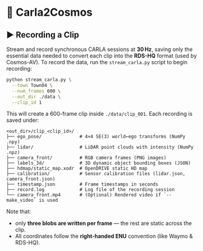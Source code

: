 # 🚗 Carla2Cosmos

## ▶️ Recording a Clip

Stream and record synchronous CARLA sessions at **30 Hz**, saving only the essential data needed to convert each clip into the **RDS-HQ** format (used by Cosmos-AV). To record the data, run the `stream_carla.py` script to begin recording:

```bash
python stream_carla.py \
  --town Town04 \
  --num_frames 600 \
  --out_dir ./data \
  --clip_id 1
```

This will create a 600-frame clip inside `./data/clip_001`. Each recording is saved under:

```plaintext
<out_dir>/clip_<clip_id>/
├── ego_pose/              # 4×4 SE(3) world←ego transforms (NumPy .npy)
├── lidar/                 # LiDAR point clouds with intensity (NumPy .npz)
├── camera_front/          # RGB camera frames (PNG images)
├── labels_3d/             # 3D dynamic object bounding boxes (JSON)
├── hdmap/static_map.xodr  # OpenDRIVE static HD map
├── calibration/           # Sensor calibration files (lidar.json, camera_front.json)
├── timestamp.json         # Frame timestamps in seconds
├── record.log             # Log file of the recording session
└── camera_front.mp4       # (Optional) Rendered video if `--make_video` is used
```

Note that:

* only **three blobs are written per frame** — the rest are static across the clip.
* All coordinates follow the **right-handed ENU** convention (like Waymo & RDS-HQ).
